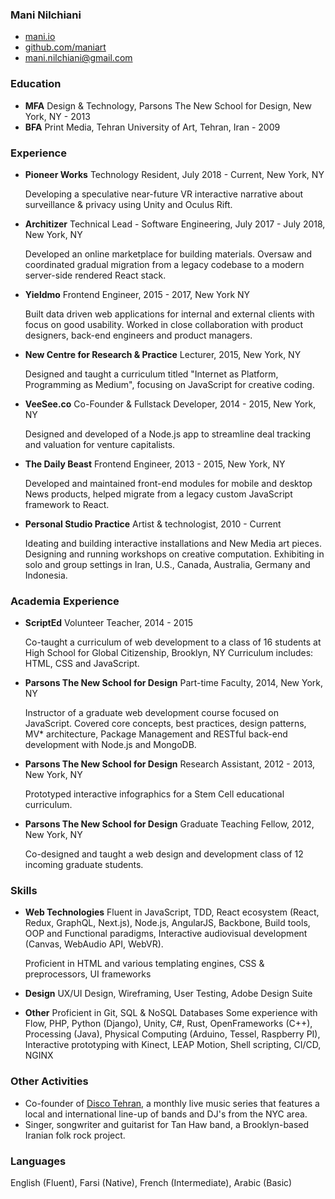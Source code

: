 ### Mani Nilchiani
- [mani.io](http://mani.io)
- [github.com/maniart](http://github.com/maniart)
- [mani.nilchiani@gmail.com](mailto:mani.nilchiani@gmail.com)

### Education
- __MFA__ Design & Technology, Parsons The New School for Design, New York, NY - 2013
- __BFA__ Print Media, Tehran University of Art, Tehran, Iran - 2009 

### Experience

- __Pioneer Works__ Technology Resident, July 2018 - Current, New York, NY

	Developing a speculative near-future VR interactive narrative about surveillance & privacy using Unity and Oculus Rift.

- __Architizer__ Technical Lead - Software Engineering, July 2017 - July 2018, New York, NY

	Developed an online marketplace for building materials. Oversaw and coordinated gradual migration from a legacy codebase to a modern server-side rendered React stack.
 
- __Yieldmo__ Frontend Engineer, 2015 - 2017, New York NY

	Built data driven web applications for internal and external clients with focus on good usability. Worked in close collaboration with product designers, back-end engineers and product managers.

- __New Centre for Research & Practice__ Lecturer, 2015, New York, NY

	Designed and taught a curriculum titled "Internet as Platform, Programming as Medium", focusing on JavaScript for creative coding.

- __VeeSee.co__ Co-Founder & Fullstack Developer, 2014 - 2015, New York, NY

	Designed and developed of a Node.js app to streamline deal tracking and valuation for venture capitalists.

- __The Daily Beast__ Frontend Engineer, 2013 - 2015, New York, NY

	Developed and maintained front-end modules for mobile and desktop News products, helped migrate from a legacy custom JavaScript framework to React.
	
- __Personal Studio Practice__ Artist & technologist, 2010 - Current

	Ideating and building interactive installations and New Media art pieces. Designing and running workshops on creative computation. Exhibiting in solo and group settings in Iran, U.S., Canada, Australia, Germany and Indonesia.

### Academia Experience
- __ScriptEd__ Volunteer Teacher, 2014 - 2015
	
	Co-taught a curriculum of web development to a class of 16 students at High School for Global Citizenship, Brooklyn, NY Curriculum includes: HTML, CSS and JavaScript.
- __Parsons The New School for Design__ Part-time Faculty, 2014, New York, NY
	
	Instructor of a graduate web development course focused on JavaScript. Covered core concepts, best practices, design patterns, MV* architecture, Package Management and RESTful back-end development with Node.js and MongoDB.
	
- __Parsons The New School for Design__ Research Assistant, 2012 - 2013, New York, NY 

	Prototyped interactive infographics for a Stem Cell educational curriculum.
	
- __Parsons The New School for Design__ Graduate Teaching Fellow, 2012, New York, NY

	Co-designed and taught a web design and development class of 12 incoming graduate students.
	
### Skills
- __Web Technologies__ Fluent in JavaScript, TDD, React ecosystem (React, Redux, GraphQL, Next.js), Node.js, AngularJS, Backbone, Build tools, OOP and Functional paradigms, Interactive audiovisual development (Canvas, WebAudio API, WebVR). 
	
	Proficient in HTML and various templating engines, CSS & preprocessors, UI frameworks

- __Design__  UX/UI Design, Wireframing, User Testing, Adobe Design Suite

- __Other__  Proficient in Git, SQL & NoSQL Databases 
	Some experience with Flow, PHP, Python (Django), Unity, C#, Rust, OpenFrameworks (C++), Processing (Java), Physical Computing (Arduino, Tessel, Raspberry PI), Interactive prototyping with Kinect, LEAP Motion, Shell scripting, CI/CD, NGINX

### Other Activities
- Co-founder of [Disco Tehran](http://discotehran.nyc), a monthly live music series that features a local and international line-up of bands and DJ's from the NYC area.
- Singer, songwriter and guitarist for Tan Haw band, a Brooklyn-based Iranian folk rock project.

### Languages
English (Fluent), Farsi (Native), French (Intermediate), Arabic (Basic)
